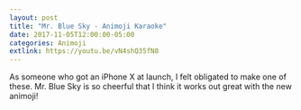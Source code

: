 ```yaml
---
layout: post
title: "Mr. Blue Sky - Animoji Karaoke"
date: 2017-11-05T12:00:00-05:00
categories: Animoji
extlink: https://youtu.be/vN4shQ35fN8
---
```


As someone who got an iPhone X at launch, I felt obligated to make one of these. Mr. Blue Sky is so cheerful that I think it works out great with the new animoji!

<!-- excerpt -->

